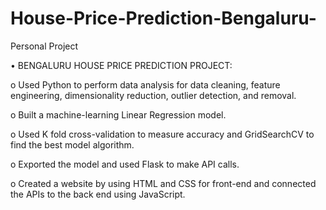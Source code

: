 # House-Price-Prediction-Bengaluru-
Personal Project

•	BENGALURU HOUSE PRICE PREDICTION PROJECT:

  o	Used Python to perform data analysis for data cleaning, feature engineering, dimensionality reduction, outlier detection, and removal.
  
  o	Built a machine-learning Linear Regression model.
  
  o	Used K fold cross-validation to measure accuracy and GridSearchCV to find the best model algorithm.
  
  o	Exported the model and used Flask to make API calls.
  
  o	Created a website by using HTML and CSS for front-end and connected the APIs to the back end using JavaScript.
